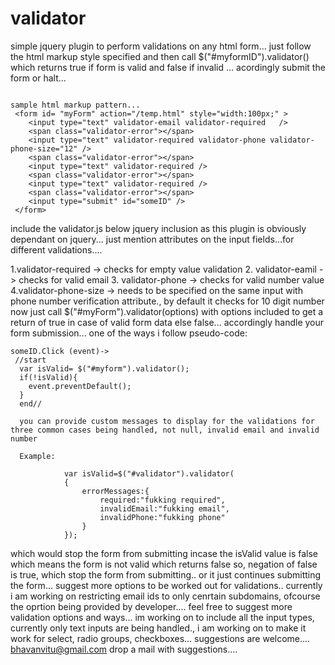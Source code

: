 # validator

simple jquery plugin to perform validations on any html form...
just follow the html markup style specified and then call $("#myformID").validator() which returns true if form is valid and false if invalid ... acordingly submit the form or halt...
```

sample html markup pattern...
 <form id= "myForm" action="/temp.html" style="width:100px;" >
	<input type="text" validator-email validator-required   />
	<span class="validator-error"></span>
	<input type="text" validator-required validator-phone validator-phone-size="12" />
	<span class="validator-error"></span>
	<input type="text" validator-required />
	<span class="validator-error"></span>
	<input type="text" validator-required />
	<span class="validator-error"></span>
	<input type="submit" id="someID" />
 </form>

 ```
include the validator.js below jquery inclusion as this plugin is obviously dependant on jquery... just mention attributes on the input fields...for different validations....

1.validator-required -> checks for empty value validation
2. validator-eamil -> checks for valid email
3. validator-phone -> checks for valid number value
4.validator-phone-size -> needs to be specified on the same input with phone number verification attribute., by default it checks for 10 digit number
 now just call $("#myForm").validator(options) with options included to get a return of true in case of valid form data else false...
 accordingly handle your form submission... one of the ways i follow
 pseudo-code:
```
someID.Click (event)->
 //start
  var isValid= $("#myform").validator();
  if(!isValid){
  	event.preventDefault();
  }
  end//

  you can provide custom messages to display for the validations for three common cases being handled, not null, invalid email and invalid number

  Example:

  			var isValid=$("#validator").validator(
			{
				errorMessages:{
					required:"fukking required",
					invalidEmail:"fukking email",
					invalidPhone:"fukking phone"
				}
			});

```


which would stop the form from submitting incase the isValid value is false which means the form is not valid which returns false so, negation of false is true, which stop the form from submitting.. or it just continues submitting the form... suggest more options to be worked out for validations.. currently i am working on restricting email ids to only cenrtain subdomains, ofcourse the oprtion being provided by developer....
feel free to suggest more validation options and ways... im working on to include all the input types, currently only text inputs are being handled., i am working on to make it work for select, radio groups, checkboxes... suggestions are welcome.... bhavanvitu@gmail.com drop a mail with suggestions....